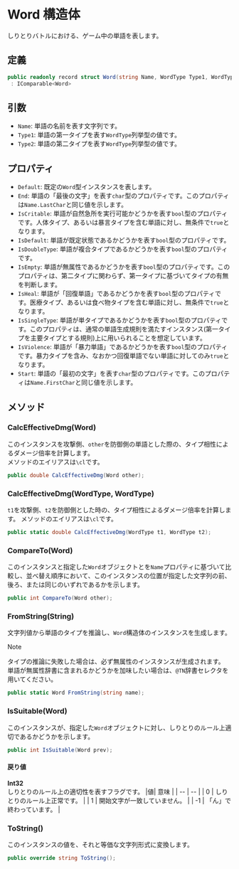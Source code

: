 # Word 構造体
しりとりバトルにおける、ゲーム中の単語を表します。

## 定義
```csharp
public readonly record struct Word(string Name, WordType Type1, WordType Type2)
 : IComparable<Word>
```
## 引数
- `Name`: 単語の名前を表す文字列です。
- `Type1`: 単語の第一タイプを表す`WordType`列挙型の値です。
- `Type2`: 単語の第二タイプを表す`WordType`列挙型の値です。
## プロパティ
- `Default`: 既定の`Word`型インスタンスを表します。
- `End`: 単語の「最後の文字」を表す`char`型のプロパティです。このプロパティは`Name.LastChar`と同じ値を示します。
- `IsCritable`: 単語が自然急所を実行可能かどうかを表す`bool`型のプロパティです。人体タイプ、あるいは暴言タイプを含む単語に対し、無条件で`true`となります。
- `IsDefault`: 単語が既定状態であるかどうかを表す`bool`型のプロパティです。
- `IsDoubleType`: 単語が複合タイプであるかどうかを表す`bool`型のプロパティです。
- `IsEmpty`: 単語が無属性であるかどうかを表す`bool`型のプロパティです。このプロパティは、第二タイプに関わらず、第一タイプに基づいてタイプの有無を判断します。
- `IsHeal`: 単語が「回復単語」であるかどうかを表す`bool`型のプロパティです。医療タイプ、あるいは食べ物タイプを含む単語に対し、無条件で`true`となります。
- `IsSingleType`: 単語が単タイプであるかどうかを表す`bool`型のプロパティです。このプロパティは、通常の単語生成規則を満たすインスタンス(第一タイプを主要タイプとする規則)上に用いられることを想定しています。
- `IsViolence`: 単語が「暴力単語」であるかどうかを表す`bool`型のプロパティです。暴力タイプを含み、なおかつ回復単語でない単語に対してのみ`true`となります。
- `Start`: 単語の「最初の文字」を表す`char`型のプロパティです。このプロパティは`Name.FirstChar`と同じ値を示します。
## メソッド
### CalcEffectiveDmg(Word)
このインスタンスを攻撃側、`other`を防御側の単語とした際の、タイプ相性によるダメージ倍率を計算します。  
メソッドのエイリアスは`\cl`です。
```csharp
public double CalcEffectiveDmg(Word other);
```
### CalcEffectiveDmg(WordType, WordType)
`t1`を攻撃側、`t2`を防御側とした時の、タイプ相性によるダメージ倍率を計算します。
メソッドのエイリアスは`\cl`です。
```csharp
public static double CalcEffectiveDmg(WordType t1, WordType t2);
```
### CompareTo(Word)
このインスタンスと指定した`Word`オブジェクトとを`Name`プロパティに基づいて比較し、並べ替え順序において、このインスタンスの位置が指定した文字列の前、後ろ、または同じのいずれであるかを示します。
```csharp
public int CompareTo(Word other);
```
### FromString(String)
文字列値から単語のタイプを推論し、`Word`構造体のインスタンスを生成します。
> [!NOTE]
> タイプの推論に失敗した場合は、必ず無属性のインスタンスが生成されます。  
> 単語が無属性辞書に含まれるかどうかを加味したい場合は、`@TN`辞書セレクタを用いてください。
```csharp
public static Word FromString(string name);
```
### IsSuitable(Word)
このインスタンスが、指定した`Word`オブジェクトに対し、しりとりのルール上適切であるかどうかを示します。
```csharp
public int IsSuitable(Word prev);
```
#### 戻り値
**Int32**  
しりとりのルール上の適切性を表すフラグです。
|値| 意味 |
| -- | -- |
| 0 | しりとりのルール上正常です。 |
| 1 | 開始文字が一致していません。 |
| -1 | 「ん」で終わっています。 |

### ToString()
このインスタンスの値を、それと等価な文字列形式に変換します。
```csharp
public override string ToString();
```
